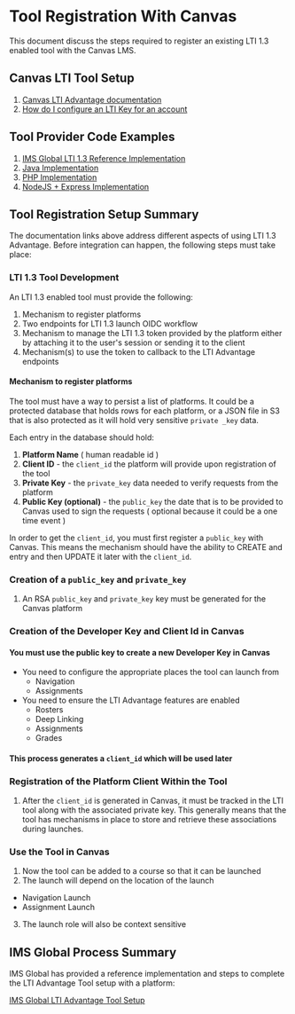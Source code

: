 # Tool Registration With Canvas

This document discuss the steps required to register an existing LTI 1.3 enabled tool with the Canvas LMS.

## Canvas LTI Tool Setup

1. [Canvas LTI Advantage documentation](https://community.canvaslms.com/t5/Canvas-Releases-Board/Canvas-Release-LTI-1-3-and-LTI-Advantage-2019-06-22/m-p/246652)
2. [How do I configure an LTI Key for an account](https://community.canvaslms.com/t5/Admin-Guide/How-do-I-configure-an-LTI-key-for-an-account/ta-p/140)

## Tool Provider Code Examples

1. [IMS Global LTI 1.3 Reference Implementation](https://lti-ri.imsglobal.org/)
2. [Java Implementation](https://github.com/UOC/java-lti-1.3-provider-example)
3. [PHP Implementation](https://github.com/IMSGlobal/lti-1-3-php-library)
4. [NodeJS + Express Implementation](https://cvmcosta.me/ltijs/#/)

## Tool Registration Setup Summary

The documentation links above address different aspects of using LTI 1.3 Advantage. Before integration can happen, the following steps must take place:

### LTI 1.3 Tool Development

An LTI 1.3 enabled tool must provide the following:

1. Mechanism to register platforms
2. Two endpoints for LTI 1.3 launch OIDC workflow
3. Mechanism to manage the LTI 1.3 token provided by the platform either by attaching it to the user's session or sending it to the client
4. Mechanism(s) to use the token to callback to the LTI Advantage endpoints

#### Mechanism to register platforms

The tool must have a way to persist a list of platforms. It could be a protected database that holds rows for each platform, or a JSON file in S3 that is also protected as it will hold very sensitive `private _key` data.

Each entry in the database should hold:

1. **Platform Name** ( human readable id )
2. **Client ID** - the `client_id` the platform will provide upon registration of the tool
3. **Private Key** - the `private_key` data needed to verify requests from the platform
4. **Public Key (optional)** - the `public_key` the date that is to be provided to Canvas used to sign the requests ( optional because it could be a one time event )

In order to get the `client_id`, you must first register a `public_key` with Canvas. This means the mechanism should have the ability to CREATE and entry and then UPDATE it later with the `client_id`.

### Creation of a `public_key` and `private_key`

1. An RSA `public_key` and `private_key` key must be generated for the Canvas platform

### Creation of the Developer Key and Client Id in Canvas

#### You must use the public key to create a new Developer Key in Canvas
- You need to configure the appropriate places the tool can launch from
  - Navigation
  - Assignments
- You need to ensure the LTI Advantage features are enabled
  - Rosters
  - Deep Linking
  - Assignments
  - Grades

#### This process generates a `client_id` which will be used later

### Registration of the Platform Client Within the Tool

1. After the `client_id` is generated in Canvas, it must be tracked in the LTI tool along with the associated private key. This generally means that the tool has mechanisms in place to store and retrieve these associations during launches.

### Use the Tool in Canvas

1. Now the tool can be added to a course so that it can be launched
2. The launch will depend on the location of the launch
  - Navigation Launch
  - Assignment Launch
3. The launch role will also be context sensitive

## IMS Global Process Summary

IMS Global has provided a reference implementation and steps to complete the LTI Advantage Tool setup with a platform:

[IMS Global LTI Advantage Tool Setup](https://lti-ri.imsglobal.org/)